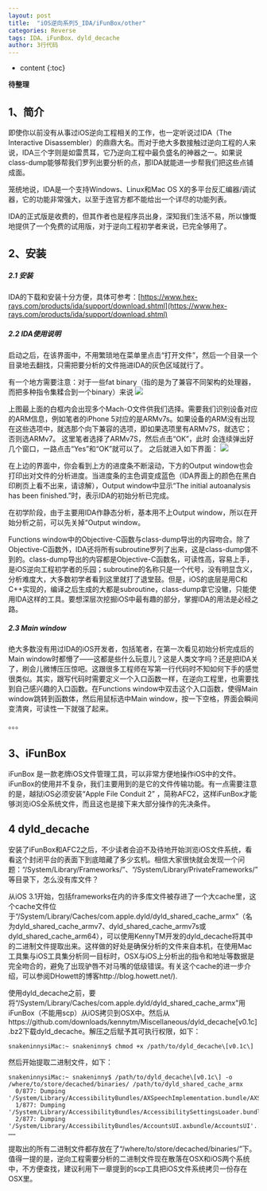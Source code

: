 ```yaml
---
layout: post
title:  "iOS逆向系列5_IDA/iFunBox/other"
categories: Reverse
tags: IDA、iFunBox、dyld_decache
author: 3行代码
---
```


* content
{:toc}

**待整理**

## 1、简介

即使你以前没有从事过iOS逆向工程相关的工作，也一定听说过IDA（The Interactive Disassembler）的鼎鼎大名。而对于绝大多数接触过逆向工程的人来说，IDA三个字则是如雷贯耳，它乃逆向工程中最负盛名的神器之一。如果说class-dump能够帮我们罗列出要分析的点，那IDA就能进一步帮我们把这些点铺成面。

笼统地说，IDA是一个支持Windows、Linux和Mac OS X的多平台反汇编器/调试器，它的功能非常强大，以至于连官方都不能给出一个详尽的功能列表。

IDA的正式版是收费的，但其作者也是程序员出身，深知我们生活不易，所以慷慨地提供了一个免费的试用版，对于逆向工程初学者来说，已完全够用了。

## 2、安装

##### 2.1 安装

IDA的下载和安装十分方便，具体可参考：[https://www.hex-rays.com/products/ida/support/download.shtml](https://www.hex-rays.com/products/ida/support/download.shtml)

##### 2.2 IDA使用说明

启动之后，在该界面中，不用繁琐地在菜单里点击“打开文件”，然后一个目录一个目录地去翻找，只需把要分析的文件拖进IDA的灰色区域就行了。

有一个地方需要注意：对于一些fat binary（指的是为了兼容不同架构的处理器，而把多种指令集糅合到一个binary）来说
![](https://ooo.0o0.ooo/2016/11/01/581869117b6b0.jpeg)

上图最上面的白框内会出现多个Mach-O文件供我们选择。需要我们识别设备对应的ARM信息，例如笔者的iPhone 5对应的是ARMv7s。如果设备的ARM没有出现在这些选项中，就选那个向下兼容的选项，即如果选项里有ARMv7S，就选它；否则选ARMv7。
这里笔者选择了ARMv7S，然后点击“OK”，此时 会连续弹出好几个窗口，一路点击“Yes”和“OK”就可以了。
之后就进入如下界面：
![](https://ooo.0o0.ooo/2016/11/01/58186a17dab43.jpeg)

在上边的界面中，你会看到上方的进度条不断滚动，下方的Output window也会打印出对文件的分析进度。当进度条的主色调变成蓝色（IDA界面上的颜色在黑白印刷页上看不出来，请谅解），Output window中显示“The initial autoanalysis has been finished.”时，表示IDA的初始分析已完成。

在初学阶段，由于主要用IDA作静态分析，基本用不上Output window，所以在开始分析之前，可以先关掉“Output window。

Functions window中的Objective-C函数与class-dump导出的内容吻合。除了Objective-C函数外，IDA还将所有subroutine罗列了出来，这是class-dump做不到的。class-dump导出的内容都是Objective-C函数名，可读性高，容易上手，是iOS逆向工程初学者的乐园；subroutine的名称只是一个代号，没有明显含义，分析难度大，大多数初学者看到这里就打了退堂鼓。但是，iOS的底层是用C和C++实现的，编译之后生成的大都是subroutine，class-dump拿它没辙，只能使用IDA这样的工具。要想深层次挖掘iOS中最有趣的部分，掌握IDA的用法是必经之路。


##### 2.3 Main window

绝大多数没有用过IDA的iOS开发者，包括笔者，在第一次看见初始分析完成后的Main window时都懵了——这都是些什么玩意儿？这是人类文字吗？还是把IDA关了，刷会儿微博压压惊吧。这跟很多工程师在写第一行代码时不知如何下手的感觉很类似。其实，跟写代码时需要定义一个入口函数一样，在逆向工程里，也需要找到自己感兴趣的入口函数。在Functions window中双击这个入口函数，使得Main window跳转到函数体，然后用鼠标选中Main window，按一下空格，界面会瞬间变清爽，可读性一下就强了起来。

。。。


## 3、iFunBox

iFunBox 是一款老牌iOS文件管理工具，可以非常方便地操作iOS中的文件。 iFunBox的使用并不复杂，我们主要用到的是它的文件传输功能。有一点需要注意的是，越狱iOS必须安装“Apple File Conduit 2” ，简称AFC2，这样iFunBox才能够浏览iOS全系统文件，而且这也是接下来大部分操作的先决条件。 

## 4 dyld_decache

安装了iFunBox和AFC2之后，不少读者会迫不及待地开始浏览iOS文件系统，看看这个封闭平台的表面下到底暗藏了多少玄机。相信大家很快就会发现一个问题：“/System/Library/Frameworks/”、“/System/Library/PrivateFrameworks/”等目录下，怎么没有库文件？

从iOS 3.1开始，包括frameworks在内的许多库文件被存进了一个大cache里，这个cache文件位于“/System/Library/Caches/com.apple.dyld/dyld_shared_cache_armx”（名为dyld_shared_cache_armv7、dyld_shared_cache_armv7s或dyld_shared_cache_arm64），可以使用KennyTM开发的dyld_decache将其中的二进制文件提取出来。这样做的好处是确保分析的文件来自本机，在使用Mac工具集与iOS工具集分析同一目标时，OSX与iOS上分析出的指令和地址等数据是完全吻合的，避免了出现驴唇不对马嘴的低级错误。有关这个cache的进一步介绍，可以参阅DHowett的博客http://blog.howett.net/).

使用dyld_decache之前，要将“/System/Library/Caches/com.apple.dyld/dyld_shared_cache_armx”用iFunBox（不能用scp）从iOS拷贝到OSX中。然后从https://github.com/downloads/kennytm/Miscellaneous/dyld_decache[v0.1c].bz2下载dyld_decache。解压之后赋予其可执行权限，如下：

	snakeninnysiMac:~ snakeninny$ chmod +x /path/to/dyld_decache\[v0.1c\]

然后开始提取二进制文件，如下：

```
snakeninnysiMac:~ snakeninny$ /path/to/dyld_decache\[v0.1c\] -o /where/to/store/decached/binaries/ /path/to/dyld_shared_cache_armx
  0/877: Dumping '/System/Library/AccessibilityBundles/AXSpeechImplementation.bundle/AXSpeechImplementation'...
  1/877: Dumping '/System/Library/AccessibilityBundles/AccessibilitySettingsLoader.bundle/AccessibilitySettingsLoader'...
  2/877: Dumping '/System/Library/AccessibilityBundles/AccountsUI.axbundle/AccountsUI'...
……
```

提取出的所有二进制文件都存放在了“/where/to/store/decached/binaries/”下。值得一提的是，逆向工程需要分析的二进制文件现在散落在OSX和iOS两个系统中，不方便查找，建议利用下一章提到的scp工具把iOS文件系统拷贝一份存在OSX里。


 



 